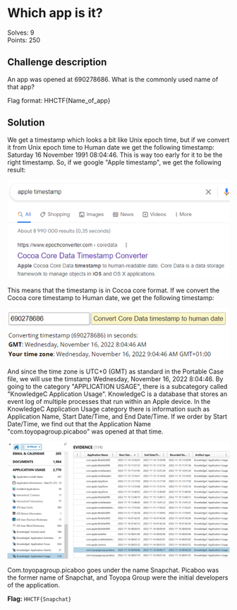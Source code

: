 # Which app is it?

Solves: 9 <br/> Points: 250

## Challenge description

An app was opened at 690278686. What is the commonly used name of that app?

Flag format: HHCTF{Name_of_app}

## Solution

We get a timestamp which looks a bit like Unix epoch time, but if we convert it from Unix epoch time to Human date we get the following timestamp: Saturday 16 November 1991 08:04:46. This is way too early for it to be the right timestamp. So, if we google "Apple timestamp", we get the following result:

![Cocoa time](../img/which_app_1.png)

This means that the timestamp is in Cocoa core format. If we convert the Cocoa core timestamp to Human date, we get the following timestamp:

![Converted cocoa time](../img/which_app_2.png)

And since the time zone is UTC+0 (GMT) as standard in the Portable Case file, we will use the timstamp Wednesday, November 16, 2022 8:04:46. By going to the category "APPLICATION USAGE", there is a subcategory called "KnowledgeC Application Usage". KnowledgeC is a database that stores an event log of multiple processes that run within an Apple device. In the KnowledgeC Application Usage category there is information such as Application Name, Start Date/Time, and End Date/Time. If we order by Start Date/Time, we find out that the Application Name "com.toyopagroup.picaboo" was opened at that time.

![com toyopagroup picaboo](../img/which_app_3.png)

Com.toyopagroup.picaboo goes under the name Snapchat. Picaboo was the former name of Snapchat, and Toyopa Group were the initial developers of the application.

**Flag:** `HHCTF{Snapchat}`
